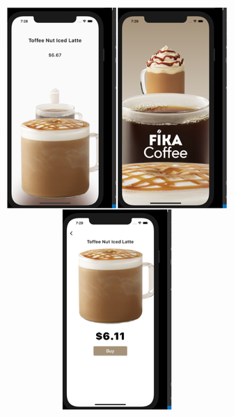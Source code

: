 
<p align="center">
  <img src="assets/ss1.png" width="250" title="Coffee">
  <img src="/assets/ss2.png" width="250" title="Coffee">
  <img src="/assets/ss3.png" width="250" title="Coffee">
</p>

